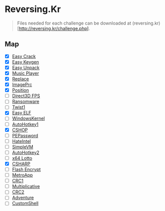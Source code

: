 # Reversing.Kr
> Files needed for each challenge can be downloaded at (reversing.kr)[http://reversing.kr/challenge.php].

## Map
- [x] [Easy Crack](./EasyCrack/README.md)
- [x] [Easy Keygen](./EasyKeygen/README.md)
- [x] [Easy Unpack](./EasyUnpack/README.md)
- [x] [Music Player](./MusicPlayer/README.md)
- [x] [Replace](./Replace/README.md)
- [x] [ImagePrc](./ImagePrc/README.md)
- [x] [Position](./Position/README.md)
- [ ] [Direct3D FPS]()
- [ ] [Ransomware]()
- [ ] [Twist1]()
- [x] [Easy ELF](./EasyELF/README.md)
- [ ] [WindowsKernel]()
- [ ] [AutoHotkey1]()
- [x] [CSHOP](./CSHOP/README.md)
- [ ] [PEPassword]()
- [ ] [HateIntel]()
- [ ] [SimpleVM]()
- [ ] [AutoHotkey2]()
- [ ] [x64 Lotto]()
- [x] [CSHARP](./CSHARP/README.md)
- [ ] [Flash Encrypt]()
- [ ] [MetroApp]()
- [ ] [CRC1]()
- [ ] [Multiplicative]()
- [ ] [CRC2]()
- [ ] [Adventure]()
- [ ] [CustomShell]()